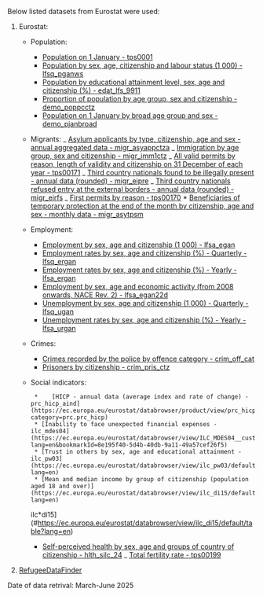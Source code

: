 Below listed datasets from Eurostat were used:

1.  Eurostat:

    - Population:
      - [Population on 1 January - tps0001](https://ec.europa.eu/eurostat/databrowser/view/tps00001/default/table?lang=en)
      - [Population by sex, age, citizenship and labour status (1 000) - lfsq_pganws](https://ec.europa.eu/eurostat/databrowser/view/lfsq_pganws/default/table?lang=en)
      - [Population by educational attainment level, sex, age and citizenship (%) - edat_lfs_9911](https://ec.europa.eu/eurostat/databrowser/view/edat_lfs_9911/default/table?lang=en)
      - [Proportion of population by age group, sex and citizenship - demo_poppcctz](https://ec.europa.eu/eurostat/databrowser/product/page/demo_poppcctz)
      - [Population on 1 January by broad age group and sex - demo_pjanbroad](https://ec.europa.eu/eurostat/databrowser/view/DEMO_PJANBROAD__custom_316484/default/table?lang=en)
    - Migrants:
      _ [Asylum applicants by type, citizenship, age and sex - annual aggregated data -
      migr_asyappctza](https://ec.europa.eu/eurostat/databrowser/view/migr_asyappctza/default/table)
      _ [Immigration by age group, sex and citizenship - migr_imm1ctz](https://ec.europa.eu/eurostat/databrowser/view/migr_imm1ctz/default/table?lang=en)
      _ [All valid permits by reason, length of validity and citizenship on 31 December of each year - tps00171](https://ec.europa.eu/eurostat/databrowser/view/tps00171/default/table)
      _ [Third country nationals found to be illegally present - annual data (rounded) - migr_eipre](https://ec.europa.eu/eurostat/databrowser/view/migr_eipre/default/table?lang=en&fbclid=IwZXh0bgNhZW0CMTEAAR3b7NfXodauv3KfewCd9cZOq8eV_I9bTuyP-VkBLl6iQW8rRB4vOPHvB6U_aem_AU1Obhi4mr3ytbxR2udYUQxo7BEBSZ4PhJunodhUF06OJhYCrttc65tQr0X1sRuKFs6ijP4yNsd8fzXZgqR4NhY)
      _ [Third country nationals refused entry at the external borders - annual data (rounded) - migr_eirfs](https://ec.europa.eu/eurostat/databrowser/view/migr_eirfs/default/table?lang=en)
      _ [First permits by reason - tps00170](https://ec.europa.eu/eurostat/databrowser/view/TPS00170/bookmark/table?lang=en&bookmarkId=321a4637-671d-4815-9adf-bcee76b02f54) \* [Beneficiaries of temporary protection at the end of the month by citizenship, age and sex - monthly data - migr_asytpsm ](https://ec.europa.eu/eurostat/databrowser/view/MIGR_ASYTPSM/default/table?lang=en)
    - Employment:
      - [Employment by sex, age and citizenship (1 000) - lfsa_egan](https://ec.europa.eu/eurostat/databrowser/view/LFSA_EGAN/default/table?lang=en)
      - [Employment rates by sex, age and citizenship (%) - Quarterly - lfsq_ergan](https://ec.europa.eu/eurostat/databrowser/view/lfsq_ergan/default/bar?lang=en)
      - [Employment rates by sex, age and citizenship (%) - Yearly - lfsa_ergan](https://ec.europa.eu/eurostat/databrowser/view/LFSA_ERGAN__custom_242510/default/table?lang=en)
      - [Employment by sex, age and economic activity (from 2008 onwards, NACE Rev. 2) - lfsa_egan22d](https://ec.europa.eu/eurostat/databrowser/view/lfsa_egan22d/default/table?lang=en)
      - [Unemployment by sex, age and citizenship (1 000) - Quarterly - lfsq_ugan](https://ec.europa.eu/eurostat/databrowser/view/LFSQ_UGAN__custom_3853356/default/table?lang=en)
      - [Unemployment rates by sex, age and citizenship (%) - Yearly - lfsa_urgan](https://ec.europa.eu/eurostat/databrowser/view/LFSA_URGAN/default/table?lang=en)
    - Crimes:
      - [Crimes recorded by the police by offence category - crim_off_cat](https://ec.europa.eu/eurostat/databrowser/view/crim_off_cat/default/table?lang=en)
      - [Prisoners by citizenship - crim_pris_ctz](https://ec.europa.eu/eurostat/databrowser/view/CRIM_PRIS_CTZ/default/table?lang=en)
    - Social indicators:

           * 	[HICP - annual data (average index and rate of change) - prc_hicp_aind](https://ec.europa.eu/eurostat/databrowser/product/view/prc_hicp_aind?category=prc.prc_hicp)
           * [Inability to face unexpected financial expenses - ilc_mdes04](https://ec.europa.eu/eurostat/databrowser/view/ILC_MDES04__custom_70943/bookmark/table?lang=en&bookmarkId=8e195f40-5d4b-40db-9a11-49a57cef26f5)
           * [Trust in others by sex, age and educational attainment - ilc_pw03](https://ec.europa.eu/eurostat/databrowser/view/ilc_pw03/default/table?lang=en)
           * [Mean and median income by group of citizenship (population aged 18 and over)](https://ec.europa.eu/eurostat/databrowser/view/ilc_di15/default/table?lang=en)

      ilc*di15](#https://ec.europa.eu/eurostat/databrowser/view/ilc_di15/default/table?lang=en)
      * [Self-perceived health by sex, age and groups of country of citizenship - hlth_silc_24](https://ec.europa.eu/eurostat/databrowser/view/hlth_silc_24/default/table?lang=en&category=mi.mii.mii_health.mii_hlth_state)
      \_ [Total fertility rate - tps00199](https://ec.europa.eu/eurostat/databrowser/view/tps00199/default/table?lang=en)

2.  [RefugeeDataFinder](https://www.unhcr.org/refugee-statistics/download?data_finder%5BdataGroup%5D=solutions&data_finder%5Bdataset%5D=solutionsIdpReturnees&data_finder%5BdisplayType%5D=totals&data_finder%5Byear__filterType%5D=range&data_finder%5Byear__rangeFrom%5D=2008&data_finder%5Byear__rangeTo%5D=2024&data-finder=on&data_finder%5Bcoo__displayType%5D=custom&data_finder%5Bcoo__country%5D%5B%5D=200&data_finder%5Bcoo__country%5D%5B%5D=2&data_finder%5Byear__%5D=&data_finder%5Bcoo__%5D=&data_finder%5Badvanced__%5D=&data_finder%5Bsubmit%5D=)

Date of data retrival: March-June 2025
